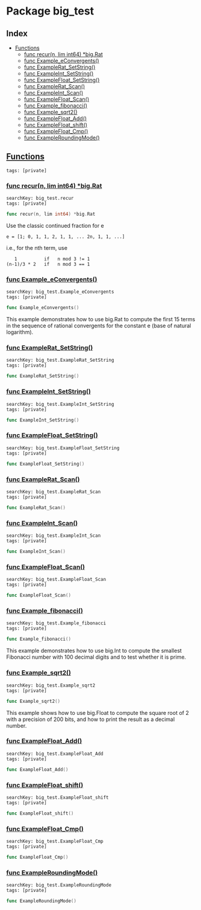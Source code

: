 # Package big_test

## Index

* [Functions](#func)
    * [func recur(n, lim int64) *big.Rat](#recur)
    * [func Example_eConvergents()](#Example_eConvergents)
    * [func ExampleRat_SetString()](#ExampleRat_SetString)
    * [func ExampleInt_SetString()](#ExampleInt_SetString)
    * [func ExampleFloat_SetString()](#ExampleFloat_SetString)
    * [func ExampleRat_Scan()](#ExampleRat_Scan)
    * [func ExampleInt_Scan()](#ExampleInt_Scan)
    * [func ExampleFloat_Scan()](#ExampleFloat_Scan)
    * [func Example_fibonacci()](#Example_fibonacci)
    * [func Example_sqrt2()](#Example_sqrt2)
    * [func ExampleFloat_Add()](#ExampleFloat_Add)
    * [func ExampleFloat_shift()](#ExampleFloat_shift)
    * [func ExampleFloat_Cmp()](#ExampleFloat_Cmp)
    * [func ExampleRoundingMode()](#ExampleRoundingMode)


## <a id="func" href="#func">Functions</a>

```
tags: [private]
```

### <a id="recur" href="#recur">func recur(n, lim int64) *big.Rat</a>

```
searchKey: big_test.recur
tags: [private]
```

```Go
func recur(n, lim int64) *big.Rat
```

Use the classic continued fraction for e 

```
e = [1; 0, 1, 1, 2, 1, 1, ... 2n, 1, 1, ...]

```
i.e., for the nth term, use 

```
   1          if   n mod 3 != 1
(n-1)/3 * 2   if   n mod 3 == 1

```
### <a id="Example_eConvergents" href="#Example_eConvergents">func Example_eConvergents()</a>

```
searchKey: big_test.Example_eConvergents
tags: [private]
```

```Go
func Example_eConvergents()
```

This example demonstrates how to use big.Rat to compute the first 15 terms in the sequence of rational convergents for the constant e (base of natural logarithm). 

### <a id="ExampleRat_SetString" href="#ExampleRat_SetString">func ExampleRat_SetString()</a>

```
searchKey: big_test.ExampleRat_SetString
tags: [private]
```

```Go
func ExampleRat_SetString()
```

### <a id="ExampleInt_SetString" href="#ExampleInt_SetString">func ExampleInt_SetString()</a>

```
searchKey: big_test.ExampleInt_SetString
tags: [private]
```

```Go
func ExampleInt_SetString()
```

### <a id="ExampleFloat_SetString" href="#ExampleFloat_SetString">func ExampleFloat_SetString()</a>

```
searchKey: big_test.ExampleFloat_SetString
tags: [private]
```

```Go
func ExampleFloat_SetString()
```

### <a id="ExampleRat_Scan" href="#ExampleRat_Scan">func ExampleRat_Scan()</a>

```
searchKey: big_test.ExampleRat_Scan
tags: [private]
```

```Go
func ExampleRat_Scan()
```

### <a id="ExampleInt_Scan" href="#ExampleInt_Scan">func ExampleInt_Scan()</a>

```
searchKey: big_test.ExampleInt_Scan
tags: [private]
```

```Go
func ExampleInt_Scan()
```

### <a id="ExampleFloat_Scan" href="#ExampleFloat_Scan">func ExampleFloat_Scan()</a>

```
searchKey: big_test.ExampleFloat_Scan
tags: [private]
```

```Go
func ExampleFloat_Scan()
```

### <a id="Example_fibonacci" href="#Example_fibonacci">func Example_fibonacci()</a>

```
searchKey: big_test.Example_fibonacci
tags: [private]
```

```Go
func Example_fibonacci()
```

This example demonstrates how to use big.Int to compute the smallest Fibonacci number with 100 decimal digits and to test whether it is prime. 

### <a id="Example_sqrt2" href="#Example_sqrt2">func Example_sqrt2()</a>

```
searchKey: big_test.Example_sqrt2
tags: [private]
```

```Go
func Example_sqrt2()
```

This example shows how to use big.Float to compute the square root of 2 with a precision of 200 bits, and how to print the result as a decimal number. 

### <a id="ExampleFloat_Add" href="#ExampleFloat_Add">func ExampleFloat_Add()</a>

```
searchKey: big_test.ExampleFloat_Add
tags: [private]
```

```Go
func ExampleFloat_Add()
```

### <a id="ExampleFloat_shift" href="#ExampleFloat_shift">func ExampleFloat_shift()</a>

```
searchKey: big_test.ExampleFloat_shift
tags: [private]
```

```Go
func ExampleFloat_shift()
```

### <a id="ExampleFloat_Cmp" href="#ExampleFloat_Cmp">func ExampleFloat_Cmp()</a>

```
searchKey: big_test.ExampleFloat_Cmp
tags: [private]
```

```Go
func ExampleFloat_Cmp()
```

### <a id="ExampleRoundingMode" href="#ExampleRoundingMode">func ExampleRoundingMode()</a>

```
searchKey: big_test.ExampleRoundingMode
tags: [private]
```

```Go
func ExampleRoundingMode()
```


